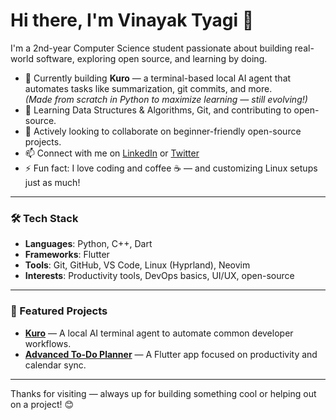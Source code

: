 # Hi there, I'm Vinayak Tyagi 👋

I'm a 2nd-year Computer Science student passionate about building real-world software, exploring open source, and learning by doing.

- 🔭 Currently building **Kuro** — a terminal-based local AI agent that automates tasks like summarization, git commits, and more.  
  *(Made from scratch in Python to maximize learning — still evolving!)*
- 🌱 Learning Data Structures & Algorithms, Git, and contributing to open-source.
- 👯 Actively looking to collaborate on beginner-friendly open-source projects.
- 📫 Connect with me on [LinkedIn](https://www.linkedin.com/in/vinayaktyagi10) or [Twitter](https://x.com/VinayakTyagi05)
- ⚡ Fun fact: I love coding and coffee ☕ — and customizing Linux setups just as much!

---

### 🛠️ Tech Stack
- **Languages**: Python, C++, Dart
- **Frameworks**: Flutter
- **Tools**: Git, GitHub, VS Code, Linux (Hyprland), Neovim
- **Interests**: Productivity tools, DevOps basics, UI/UX, open-source

---

### 📂 Featured Projects

- [**Kuro**](https://github.com/vinayaktyagi10/kuro) — A local AI terminal agent to automate common developer workflows.
- [**Advanced To-Do Planner**](https://github.com/vinayaktyagi10/advanced_todo_planner) — A Flutter app focused on productivity and calendar sync.

---

Thanks for visiting — always up for building something cool or helping out on a project! 😊
